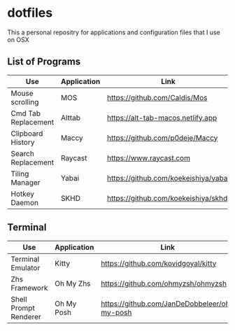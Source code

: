 # dotfiles
<p> This a personal repositry for applications and configuration files that I use on OSX </p>

## List of Programs
|Use | Application | Link |
|-----|------|-----|
|Mouse scrolling | MOS |https://github.com/Caldis/Mos |
|Cmd Tab Replacement | Alttab | https://alt-tab-macos.netlify.app |
|Clipboard History | Maccy | https://github.com/p0deje/Maccy |
|Search Replacement | Raycast | https://www.raycast.com |
|Tiling Manager | Yabai | https://github.com/koekeishiya/yabai |
|Hotkey Daemon | SKHD | https://github.com/koekeishiya/skhd |

## Terminal
|Use | Application | Link |
|-----|------|-----|
|Terminal Emulator | Kitty | https://github.com/kovidgoyal/kitty |
|Zhs Framework | Oh My Zhs | https://github.com/ohmyzsh/ohmyzsh |
|Shell Prompt Renderer | Oh My Posh | https://github.com/JanDeDobbeleer/oh-my-posh |

